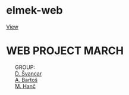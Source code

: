 # elmek-web
[View](https://deesdav.github.io/elmek-web/)
<h1>WEB PROJECT MARCH</h1>
<ul style="list-style-type: none;">GROUP:
<li><a href="https://github.com/deesdav">D. Švancar</a></li>
<li><a href="https://github.com/Ejdmmm">A. Bartoš</a></li>
<li><a href="https://github.com/Mirecek2011CZ">M. Hanč</a></li>
</ul>

